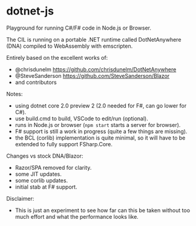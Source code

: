 # dotnet-js

Playground for running C#/F# code in Node.js or Browser.

The CIL is running on a portable .NET runtime called DotNetAnywhere (DNA) compiled to WebAssembly with emscripten.

Entirely based on the excellent works of:
- @chrisdunelm https://github.com/chrisdunelm/DotNetAnywhere
- @SteveSanderson https://github.com/SteveSanderson/Blazor
- and contributors

Notes:
- using dotnet core 2.0 preview 2 (2.0 needed for F#, can go lower for C#).
- use build.cmd to build, VSCode to edit/run (optional).
- runs in Node.js or browser (`npm start` starts a server for browser).
- F# support is still a work in progress (quite a few things are missing).
- the BCL (corlib) implementation is quite minimal, so it will have to be extended to fully support FSharp.Core.

Changes vs stock DNA/Blazor:
- Razor/SPA removed for clarity.
- some JIT updates.
- some corlib updates.
- initial stab at F# support.

Disclaimer:
- This is just an experiment to see how far can this be taken without too much effort and what the performance looks like.
